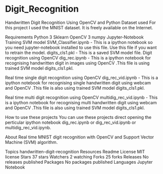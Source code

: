 # Digit_Recognition
Handwritten Digit Recognition Using OpenCV and Python
Dataset used
For this project I used the MNIST dataset. It is freely available on the Internet.

Requirements
Python 3
Sklearn
OpenCV 3
numpy
Jupyter-Notebook
Training SVM model
SVM_Classifier.ipynb - This is a ipython notebook so you need jupyter-notebook installed to use this file. Use this file if you want to retrain the model.
digits_cls1.pkl - This is a saved SVM model file.
Digit recognition using OpenCV
dig_rec.ipynb - This is a ipython notebook for recognising handwritten digit in images using OpenCV .This file is using trained SVM model digits_cls1.pkl.

Real time single digit recognition using OpenCV
dig_rec_vid.ipynb - This is a ipython notebook for recognising single handwritten digit using webcam and OpenCV .This file is also using trained SVM model digits_cls1.pkl.

Real time multi digit recognition using OpenCV
multidig_rec_vid.ipynb - This is a ipython notebook for recognising multi handwritten digit using webcam and OpenCV .This file is also using trained SVM model digits_cls1.pkl.

How to use these projects
You can use these projects direct opening the perticular ipython notebook dig_rec.ipynb or dig_rec_vid.ipynb or multidig_rec_vid.ipynb.

About
Real time MNIST digit recognition with OpenCV and Support Vector Machine (SVM) algorithm.

Topics
handwritten-digit-recognition
Resources
 Readme
License
 MIT license
Stars
 37 stars
Watchers
 2 watching
Forks
 25 forks
Releases
No releases published
Packages
No packages published
Languages
Jupyter Notebook
